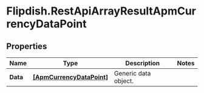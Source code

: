# Flipdish.RestApiArrayResultApmCurrencyDataPoint

## Properties
Name | Type | Description | Notes
------------ | ------------- | ------------- | -------------
**Data** | [**[ApmCurrencyDataPoint]**](ApmCurrencyDataPoint.md) | Generic data object. | 


